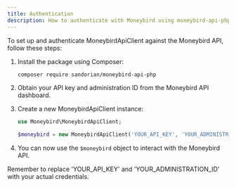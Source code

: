 ```yaml
---
title: Authentication
description: How to authenticate with Moneybird using moneybird-api-php.
---
```


To set up and authenticate MoneybirdApiClient against the Moneybird API, follow these steps:

1. Install the package using Composer:
   ```bash
   composer require sandorian/moneybird-api-php
   ```

2. Obtain your API key and administration ID from the Moneybird API dashboard.

3. Create a new MoneybirdApiClient instance:
   ```php
   use Moneybird\MoneybirdApiClient;

   $moneybird = new MoneybirdApiClient('YOUR_API_KEY', 'YOUR_ADMINISTRATION_ID');
   ```

4. You can now use the `$moneybird` object to interact with the Moneybird API.

Remember to replace 'YOUR_API_KEY' and 'YOUR_ADMINISTRATION_ID' with your actual credentials.

